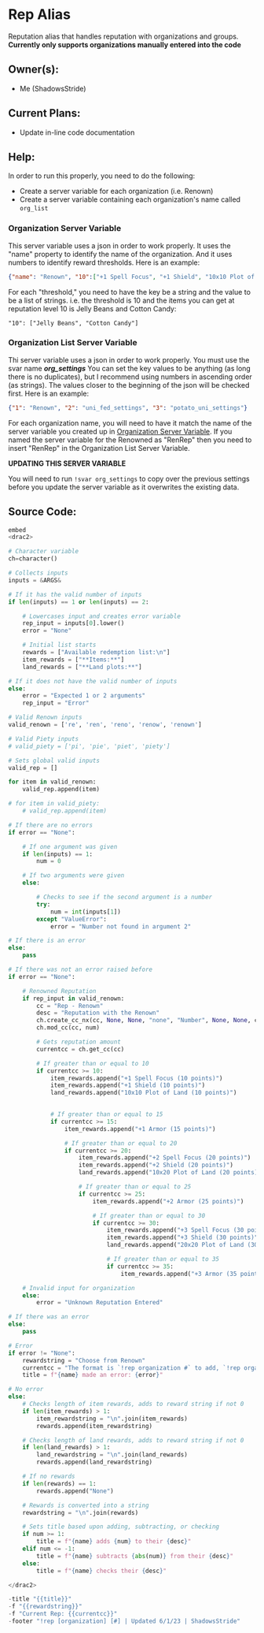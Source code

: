 # Rep Alias

Reputation alias that handles reputation with organizations and groups. **Currently only supports organizations manually entered into the code**

## Owner(s):
- Me (ShadowsStride)

## Current Plans:
- Update in-line code documentation

## Help:
In order to run this properly, you need to do the following:
- Create a server variable for each organization (i.e. Renown)
- Create a server variable containing each organization's name called `org_list`

### Organization Server Variable
This server variable uses a json in order to work properly. It uses the "name" property to identify the name of the organization. And it uses numbers to identify reward thresholds. Here is an example:
```json
{"name": "Renown", "10":["+1 Spell Focus", "+1 Shield", "10x10 Plot of Land"], "15": ["+1 Armor"], "20": ["+2 Spell Focus","+2 Shield", "10x20 Plot of Land"], "25": ["+2 Armor"], "30": ["+3 Spell Focus", "+3 Shield", "20x20 Plot of Land"], "35": ["+3 Armor"]}
```

For each "threshold," you need to have the key be a string and the value to be a list of strings. i.e. the threshold is 10 and the items you can get at reputation level 10 is Jelly Beans and Cotton Candy:

```"10": ["Jelly Beans", "Cotton Candy"]```

### Organization List Server Variable
Thi server variable uses a json in order to work properly. You must use the svar name ***org_settings*** You can set the key values to be anything (as long there is no duplicates), but I recommend using numbers in ascending order (as strings). The values closer to the beginning of the json will be checked first. Here is an example:
```json
{"1": "Renown", "2": "uni_fed_settings", "3": "potato_uni_settings"}
```

For each organization name, you will need to have it match the name of the server variable you created up in [Organization Server Variable](#organization-server-variable). If you named the server variable for the Renowned as "RenRep" then you need to insert "RenRep" in the Organization List Server Variable.

**UPDATING THIS SERVER VARIABLE**

You will need to run `!svar org_settings` to copy over the previous settings before you update the server variable as it overwrites the existing data.

## Source Code:

```py
embed
<drac2>

# Character variable
ch=character()

# Collects inputs
inputs = &ARGS&

# If it has the valid number of inputs
if len(inputs) == 1 or len(inputs) == 2:

    # Lowercases input and creates error variable
    rep_input = inputs[0].lower()
    error = "None"

    # Initial list starts
    rewards = ["Available redemption list:\n"]
    item_rewards = ["**Items:**"]
    land_rewards = ["**Land plots:**"]

# If it does not have the valid number of inputs
else:
    error = "Expected 1 or 2 arguments"
    rep_input = "Error"

# Valid Renown inputs
valid_renown = ['re', 'ren', 'reno', 'renow', 'renown']

# Valid Piety inputs
# valid_piety = ['pi', 'pie', 'piet', 'piety'] 

# Sets global valid inputs
valid_rep = []

for item in valid_renown:
    valid_rep.append(item)

# for item in valid_piety:
    # valid_rep.append(item)

# If there are no errors
if error == "None":

    # If one argument was given
    if len(inputs) == 1:
        num = 0

    # If two arguments were given
    else:

        # Checks to see if the second argument is a number
        try:
            num = int(inputs[1])
        except "ValueError":
            error = "Number not found in argument 2"

# If there is an error
else:
    pass

# If there was not an error raised before
if error == "None":

    # Renowned Reputation
    if rep_input in valid_renown:
        cc = "Rep - Renown"
        desc = "Reputation with the Renown"
        ch.create_cc_nx(cc, None, None, "none", "Number", None, None, cc, desc, 0)
        ch.mod_cc(cc, num)

        # Gets reputation amount
        currentcc = ch.get_cc(cc)

        # If greater than or equal to 10
        if currentcc >= 10:
            item_rewards.append("+1 Spell Focus (10 points)")
            item_rewards.append("+1 Shield (10 points)")
            land_rewards.append("10x10 Plot of Land (10 points)")
        

            # If greater than or equal to 15
            if currentcc >= 15:
                item_rewards.append("+1 Armor (15 points)")

                # If greater than or equal to 20
                if currentcc >= 20:
                    item_rewards.append("+2 Spell Focus (20 points)")
                    item_rewards.append("+2 Shield (20 points)")
                    land_rewards.append("10x20 Plot of Land (20 points)")

                    # If greater than or equal to 25
                    if currentcc >= 25:
                        item_rewards.append("+2 Armor (25 points)")

                        # If greater than or equal to 30
                        if currentcc >= 30:
                            item_rewards.append("+3 Spell Focus (30 points)")
                            item_rewards.append("+3 Shield (30 points)")
                            land_rewards.append("20x20 Plot of Land (30 points)")

                            # If greater than or equal to 35
                            if currentcc >= 35:
                                item_rewards.append("+3 Armor (35 points)")

    # Invalid input for organization
    else:
        error = "Unknown Reputation Entered"

# If there was an error
else:
    pass

# Error
if error != "None":
    rewardstring = "Choose from Renown"
    currentcc = "The format is `!rep organization #` to add, `!rep organization` to check"
    title = f"{name} made an error: {error}"

# No error
else:
    # Checks length of item rewards, adds to reward string if not 0
    if len(item_rewards) > 1:
        item_rewardstring = "\n".join(item_rewards)
        rewards.append(item_rewardstring)

    # Checks length of land rewards, adds to reward string if not 0
    if len(land_rewards) > 1:
        land_rewardstring = "\n".join(land_rewards)
        rewards.append(land_rewardstring)

    # If no rewards
    if len(rewards) == 1:
        rewards.append("None")

    # Rewards is converted into a string
    rewardstring = "\n".join(rewards)

    # Sets title based upon adding, subtracting, or checking
    if num >= 1:
        title = f"{name} adds {num} to their {desc}"
    elif num <= -1:
        title = f"{name} subtracts {abs(num)} from their {desc}"
    else:
        title = f"{name} checks their {desc}"

</drac2>

-title "{{title}}"
-f "{{rewardstring}}"
-f "Current Rep: {{currentcc}}"
-footer "!rep [organization] [#] | Updated 6/1/23 | ShadowsStride"
```